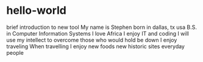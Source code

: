 # hello-world
brief introduction to new tool
My name is Stephen
  born in dallas, tx usa
  B.S. in Computer Information Systems
I love Africa
I enjoy IT and coding
I will use my intellect to overcome those who would hold be down
I enjoy traveling
  When travelling I enjoy
    new foods
    new historic sites
    everyday people
